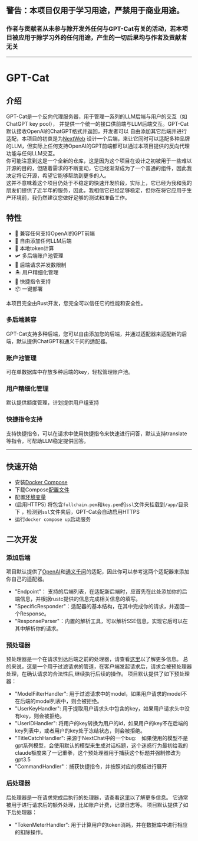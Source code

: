 ## 警告：本项目仅用于学习用途，严禁用于商业用途。
### 作者与贡献者从未参与除开发外任何与GPT-Cat有关的活动，若本项目被应用于除学习外的任何用途，产生的一切后果均与作者及贡献者无关

----
# GPT-Cat
## 介绍
GPT-Cat是一个反向代理服务器，用于管理一系列的LLM后端与用户的交互（如ChatGPT key pool），
并提供一个统一的接口供前端与LLM后端交互。GPT-Cat默认接收OpenAI的ChatGPT格式并返回，开发者可以
自由添加其它后端并进行适配，本项目的初衷是为[NextWeb](https://github.com/ChatGPTNextWeb/ChatGPT-Next-Web)
设计一个后端，来让它同时可以适配多种品牌的LLM，但实际上任何支持OpenAI的GPT前端都可以通过本项目提供的反向代理功能与任何LLM交互。  
你可能注意到这是一个全新的仓库，这是因为这个项目在设计之初被用于一些难以开源的目的，但随着需求的不断变动，它已经渐渐成为了一个普通的组件，因此我决定将它开源，希望它能够帮助到更多的人。  
这并不意味着这个项目仍处于不稳定的快速开发阶段，实际上，它已经为我和我的朋友们提供了近半年的服务，因此，我相信它已经足够稳定，但你在将它应用于生产环境前，我仍然建议您做好足够的测试和准备工作。

## 特性
- 🐳 兼容任何支持OpenAI的GPT前端
- 🚀 自由添加任何LLM后端
- 🎢 本地token计算
- 🛩️ 多后端账户池管理
- 🍭 后端请求并发数限制
- 🏝️ 用户精细化管理
- 🎨 快捷指令支持
- 📦 一键部署

本项目完全由Rust开发，您完全可以信任它的性能和安全性。

### 多后端兼容
GPT-Cat支持多种后端，您可以自由添加您的后端，并通过适配器来适配新的后端，默认提供ChatGPT和通义千问的适配器。

### 账户池管理
可在单数据库中存放多种后端的key，轻松管理账户池。

### 用户精细化管理
默认提供额度管理，计划提供用户组支持

### 快捷指令支持
支持快捷指令，可以在请求中使用快捷指令来快速进行问答，默认支持translate等指令，可帮助LLM稳定提供回答。


----
## 快速开始
- 安装[Docker Compose](https://docs.docker.com/compose/install/)
- 下载Compose[配置文件](./docker-compose.yaml)
- 配置[环境变量](./src/data/config/config_helper.rs)
- (启用HTTPS) 将包含`fullchain.pem`和`key.pem`的`ssl`文件夹挂载到`/app/`目录下
，检测到`ssl`文件夹后，GPT-Cat会自动启用HTTPS
- 运行`docker compose up`启动服务

## 二次开发
### 添加后端
项目默认提供了[OpenAI](./src/http/client/specific_responder/openai_responder.rs)和[通义千问](./src/http/client/specific_responder/qianwen_responder.rs)的适配，因此你可以参考这两个适配器来添加你自己的适配器。  
- "Endpoint"： 支持的后端列表，在适配新后端时，应首先在此处添加你的后端信息，并根据rustc提供的信息完成相关信息的填写。
- "SpecificResponder"：适配器的基本结构，在其中完成你的请求，并返回一个Response。
- "ResponseParser"：内置的解析工具，可以解析SSE信息，实现它后可以在其中解析你的请求。

### 预处理器
预处理器是一个在请求到达后端之前的处理器，请查看[这里](./src/http/server/mod.rs)以了解更多信息。
总的来说，这是一个用于过滤请求的管道，在客户端发起请求后，请求会被预处理器处理，在确认请求的合法性后,继续执行后续的操作。
项目默认提供了如下预处理器：
- "ModelFilterHandler": 用于过滤请求中的model，如果用户请求的model不在后端的model列表中，则会被拒绝。
- "UserKeyHandler": 用于提取用户请求头中包含的key，如果用户请求头中没有key，则会被拒绝。
- "UserIDHandler": 将用户的key转换为用户的id，如果用户的key不在后端的key列表中，或者用户的key处于冻结状态，则会被拒绝。
- "TitleCatchHandler": 来源于NextChat中的一个bug:　如果使用的模型不是gpt系列模型，会使用默认的模型来生成对话标题，这个迷惑行为最初给我的claude额度来了一记重拳，这个预处理器用于捕获这个标题并强制修改为gpt3.5
- "CommandHandler"：捕获快捷指令，并按照对应的模板进行展开

### 后处理器
后处理器是一在请求完成后执行的处理器，请查看[这里](./src/http/server/mod.rs)以了解更多信息。
它通常被用于进行请求后的额外处理，比如账户计费，记录日志等。
项目默认提供了如下后处理器：
- "TokenMeterHandler": 用于计算用户的token消耗，并在数据库中进行相应的扣除操作。